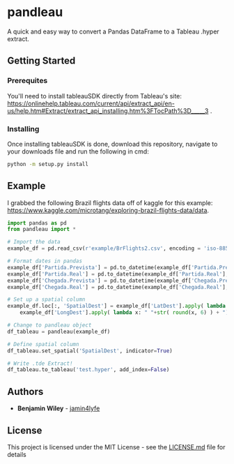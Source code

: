 # pandleau

A quick and easy way to convert a Pandas DataFrame to a Tableau .hyper extract.

## Getting Started

### Prerequites

You'll need to install tableauSDK directly from Tableau's site: https://onlinehelp.tableau.com/current/api/extract_api/en-us/help.htm#Extract/extract_api_installing.htm%3FTocPath%3D_____3 . 

### Installing

Once installing tableauSDK is done, download this repository, navigate to your downloads file and run the following in cmd:  
```bash
python -m setup.py install
```

## Example

I grabbed the following Brazil flights data off of kaggle for this example: https://www.kaggle.com/microtang/exploring-brazil-flights-data/data.

```python
import pandas as pd
from pandleau import *

# Import the data
example_df = pd.read_csv(r'example/BrFlights2.csv', encoding = 'iso-8859-1')

# Format dates in pandas
example_df['Partida.Prevista'] = pd.to_datetime(example_df['Partida.Prevista'], format = '%Y-%m-%d')
example_df['Partida.Real'] = pd.to_datetime(example_df['Partida.Real'], format = '%Y-%m-%d')
example_df['Chegada.Prevista'] = pd.to_datetime(example_df['Chegada.Prevista'], format = '%Y-%m-%d')
example_df['Chegada.Real'] = pd.to_datetime(example_df['Chegada.Real'], format = '%Y-%m-%d')

# Set up a spatial column
example_df.loc[:, 'SpatialDest'] = example_df['LatDest'].apply( lambda x: "POINT (" + str( round(x, 6) ) ) + \
	example_df['LongDest'].apply( lambda x: " "+str( round(x, 6) ) + ")" )

# Change to pandleau object
df_tableau = pandleau(example_df)

# Define spatial column
df_tableau.set_spatial('SpatialDest', indicator=True)

# Write .tde Extract!
df_tableau.to_tableau('test.hyper', add_index=False)

```

## Authors

* **Benjamin Wiley** - [jamin4lyfe](https://github.com/bwiley1)

## License

This project is licensed under the MIT License - see the [LICENSE.md](LICENSE.md) file for details
